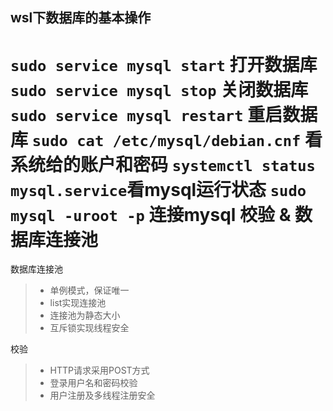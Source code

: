 ## wsl下数据库的基本操作
`sudo service mysql start` 打开数据库
`sudo service mysql stop`  关闭数据库
`sudo service mysql restart` 重启数据库
`sudo cat /etc/mysql/debian.cnf` 看系统给的账户和密码
`systemctl status mysql.service`看mysql运行状态
`sudo mysql -uroot -p` 连接mysql
校验 & 数据库连接池
===============
数据库连接池
> * 单例模式，保证唯一
> * list实现连接池
> * 连接池为静态大小
> * 互斥锁实现线程安全

校验  
> * HTTP请求采用POST方式
> * 登录用户名和密码校验
> * 用户注册及多线程注册安全

